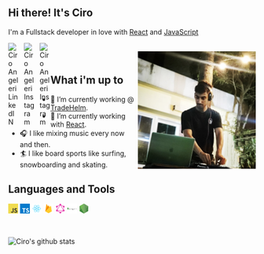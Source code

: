 ## Hi there! It's Ciro
I'm a Fullstack developer in love with [React](https://reactjs.org) and [JavaScript](https://developer.mozilla.org/es/docs/Web/JavaScript)

<a href="https://www.linkedin.com/in/ciro-angeleri/">
  <img align="left" alt="Ciro Angeleri LinkedIN" width="22px" style="margin-right: 10px" src="https://icongr.am/fontawesome/linkedin.svg?size=128&color=70c8ff" />
</a>
<a href="https://www.instagram.com/ciroangeleri/">
 <img align="left" alt="Ciro Angeleri Instagram" width="22px" style="margin-right: 10px" src="https://icongr.am/fontawesome/instagram.svg?size=128&color=70c8ff" />
</a>
<a href="mailto:ciroangeleri@gmail.com">
 <img align="left" alt="Ciro Angeleri Instagram" width="22px" src="https://icongr.am/fontawesome/envelope.svg?size=128&color=70c8ff" />
</a>
<br />

<img align="right" alt="GIF" src="./me.png" width="240px" />

<br />

## What i'm up to

- 🔭 I’m currently working @ [TradeHelm](https://tradehelm.com).
- 🌱 I’m currently working with [React](https://reactjs.org).
- 🎧 I like mixing music every now and then.
- 🏄 I like board sports like surfing, snowboarding and skating.

## Languages and Tools

<code><img height="20" alt="Javascript" src="https://raw.githubusercontent.com/github/explore/80688e429a7d4ef2fca1e82350fe8e3517d3494d/topics/javascript/javascript.png"></code>
<code><img height="20" alt="Typescript" src="https://raw.githubusercontent.com/github/explore/80688e429a7d4ef2fca1e82350fe8e3517d3494d/topics/typescript/typescript.png"></code>
<code><img height="20" alt="React" src="https://raw.githubusercontent.com/github/explore/80688e429a7d4ef2fca1e82350fe8e3517d3494d/topics/react/react.png"></code>
<code><img height="20" alt="Firebase" src="https://raw.githubusercontent.com/github/explore/80688e429a7d4ef2fca1e82350fe8e3517d3494d/topics/firebase/firebase.png"></code>
<code><img height="20" alt="GraphQL" src="https://raw.githubusercontent.com/github/explore/80688e429a7d4ef2fca1e82350fe8e3517d3494d/topics/graphql/graphql.png"></code>
<code><img height="20" alt="MongoDB" src="https://raw.githubusercontent.com/github/explore/80688e429a7d4ef2fca1e82350fe8e3517d3494d/topics/mongodb/mongodb.png" /></code>
<code><img height="20" alt="Node.js" src="https://raw.githubusercontent.com/github/explore/80688e429a7d4ef2fca1e82350fe8e3517d3494d/topics/nodejs/nodejs.png" />
</code>

<br/>

![Ciro's github stats](https://github-readme-stats.vercel.app/api?username=CiroAngeleri&show_icons=true&hide_border=true)